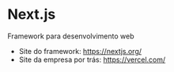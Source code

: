 # Next.js
Framework para desenvolvimento web

- Site do framework: https://nextjs.org/
- Site da empresa por trás: https://vercel.com/
